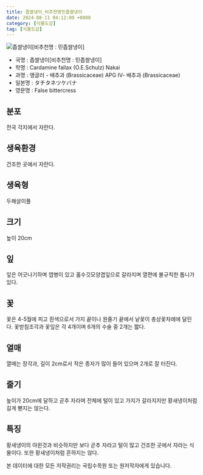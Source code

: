 ```yaml
---
title: 좁쌀냉이_비추천명민좁쌀냉이
date: 2024-08-11 04:12:09 +0800
category: [식물도감]
tag: [식물도감]
---
```




![좁쌀냉이[비추천명 : 민좁쌀냉이]](/fileUpload/plants/basic/Cruciferae/Cardamine/8422/1_th2.JPG)
- 국명 : 좁쌀냉이[비추천명 : 민좁쌀냉이]
- 학명 : Cardamine fallax (O.E.Schulz) Nakai
- 과명 : 앵글러 - 배추과 (Brassicaceae) APG Ⅳ- 배추과 (Brassicaceae)
- 일본명 : タチタネツケバナ
- 영문명 : False bittercress


## 분포
전국 각지에서 자란다.
## 생육환경
건조한 곳에서 자란다.
## 생육형
두해살이풀
## 크기
높이 20cm
## 잎
잎은 어긋나기하며 엽병이 있고 홀수깃모양겹잎으로 갈라지며 열편에 불규칙한 톱니가 있다.
## 꽃
꽃은 4-5월에 피고 흰색으로서 가지 끝이나 원줄기 끝에서 낱꽃이 총상꽃차례에 달린다. 꽃받침조각과 꽃잎은 각 4개이며 6개의 수술 중 2개는 짧다.
## 열매
열매는 장각과, 길이 2cm로서 작은 종자가 많이 들어 있으며 2개로 잘 터진다.
## 줄기
높이가 20cm에 달하고 곧추 자라며 전체에 털이 있고 가지가 갈라지지만 황새냉이처럼 길게 뻗지는 않는다.
## 특징
황새냉이의 야윈것과 비슷하지만 보다 곧추 자라고 털이 많고 건조한 곳에서 자라는 식물이다. 또한 황새냉이처럼 흔하지는 않다.






본 데이터에 대한 모든 저작권리는 국립수목원 또는 원저작자에게 있습니다.
